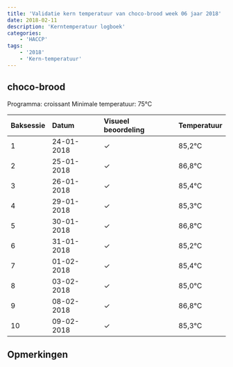 ```yaml
---
title: 'Validatie kern temperatuur van choco-brood week 06 jaar 2018'
date: 2018-02-11
description: 'Kerntemperatuur logboek'
categories:
    - 'HACCP'
tags:
    - '2018'
    - 'Kern-temperatuur'
---
```


## choco-brood

Programma: croissant
Minimale temperatuur: 75°C

| Baksessie | Datum | Visueel beoordeling | Temperatuur |
|:---|:---|:---|:---|
| 1 | 24-01-2018 | &check; | 85,2°C |
| 2 | 25-01-2018 | &check; | 86,8°C |
| 3 | 26-01-2018 | &check; | 85,4°C |
| 4 | 29-01-2018 | &check; | 85,3°C |
| 5 | 30-01-2018 | &check; | 86,8°C |
| 6 | 31-01-2018 | &check; | 85,2°C |
| 7 | 01-02-2018 | &check; | 85,4°C |
| 8 | 03-02-2018 | &check; | 85,0°C |
| 9 | 08-02-2018 | &check; | 86,8°C |
| 10 | 09-02-2018 | &check; | 85,3°C |

## Opmerkingen


